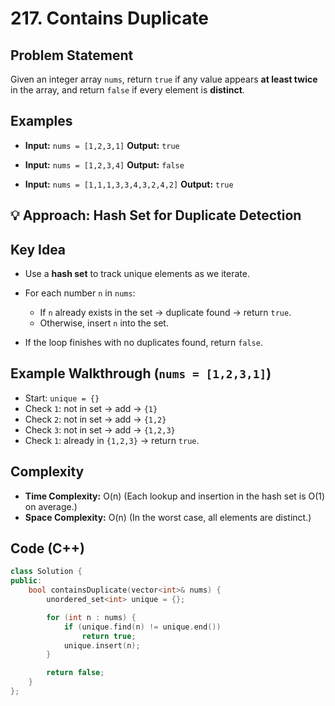 # 217. Contains Duplicate

## Problem Statement

Given an integer array `nums`, return `true` if any value appears **at least twice** in the array, and return `false` if every element is **distinct**.

## Examples

* **Input:** `nums = [1,2,3,1]`
  **Output:** `true`
  

* **Input:** `nums = [1,2,3,4]`
  **Output:** `false`


* **Input:** `nums = [1,1,1,3,3,4,3,2,4,2]`
  **Output:** `true`


## 💡 Approach: Hash Set for Duplicate Detection

## Key Idea

* Use a **hash set** to track unique elements as we iterate.
* For each number `n` in `nums`:

  * If `n` already exists in the set → duplicate found → return `true`.
  * Otherwise, insert `n` into the set.
* If the loop finishes with no duplicates found, return `false`.

## Example Walkthrough (`nums = [1,2,3,1]`)

* Start: `unique = {}`
* Check `1`: not in set → add → `{1}`
* Check `2`: not in set → add → `{1,2}`
* Check `3`: not in set → add → `{1,2,3}`
* Check `1`: already in `{1,2,3}` → return `true`.

## Complexity

* **Time Complexity:** O(n)
  (Each lookup and insertion in the hash set is O(1) on average.)
* **Space Complexity:** O(n)
  (In the worst case, all elements are distinct.)

## Code (C++)

```cpp
class Solution {
public:
    bool containsDuplicate(vector<int>& nums) {
        unordered_set<int> unique = {};

        for (int n : nums) {
            if (unique.find(n) != unique.end())
                return true;
            unique.insert(n);
        }

        return false;
    }
};
```
